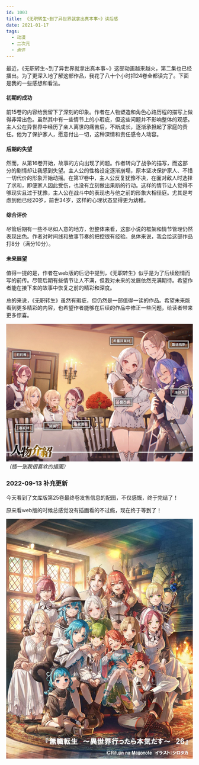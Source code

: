```yaml
---
id: 1003
title: 《无职转生~到了异世界就拿出真本事~》读后感
date: 2021-01-17
tags: 
  - 动漫
  - 二次元
  - 点评
---
```


最近，《无职转生~到了异世界就拿出真本事~》这部动画越来越火，第二集也已经播出。为了更深入地了解这部作品，我花了八十个小时把24卷全都读完了。下面是我的一些感想和看法。

#### 初期的成功

前15卷的内容给我留下了深刻的印象。作者在人物塑造和角色心路历程的描写上做得非常出色。虽然其中有一些情节上的小瑕疵，但这些问题并不影响整体的观感。主人公在异世界中经历了亲人离世的痛苦后，不断成长，逐渐承担起了家庭的责任。他为了保护家人，愿意付出一切，这种深情和责任感令人动容。

#### 后期的失望

然而，从第16卷开始，故事的方向出现了问题。作者转向了战争的描写，而这部分的剧情却让我感到失望。主人公的性格设定逐渐崩塌，原本坚决保护家人、不惜一切代价的形象开始动摇。在第17卷中，主人公反复犹豫不决，在面对敌人时选择了求和，即便家人因此受伤，也没有立刻做出果断的行动。这样的情节让人觉得不够现实且过于犹豫，主人公在战斗中的表现也与他之前的形象大相径庭。尤其是考虑到他已经20岁，前世34岁，这样的心理状态显得更为幼稚。

#### 综合评价

尽管后期有一些不尽如人意的地方，但整体来看，这部小说的框架和情节管理仍然表现出色。作者对时间线和故事节奏的把控很有经验。总体来说，我会给这部作品打8分（满分10分）。

#### 未来展望

值得一提的是，作者在web版的后记中提到，《无职转生》似乎是为了后续剧情而写的前传。尽管后期有些情节让人不满，但我对未来的发展依然充满期待。希望作者能在接下来的故事中恢复之前的精彩和深度。

总的来说，《无职转生》虽然有瑕疵，但仍然是一部值得一读的作品。希望未来能看到更多精彩的内容，也希望作者能够在后续的作品中修正一些问题，给读者带来更多惊喜。

![无职转生全家福](./img/无职转生全家福.jpg)
*（插一张我很喜欢的插画）*

### 2022-09-13 补充更新

今天看到了文库版第25卷最终卷发售信息的配图，不仅感慨，终于完结了！

原来看web版的时候总感觉没有插画看的不过瘾，现在终于等到了！

![无职转生全家福_真](./img/无职转生全家福_真.jpg)